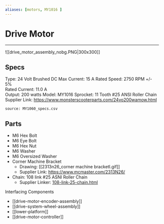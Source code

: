```yaml
---
aliases: [motors, MY1016 ]
---
```


# Drive Motor
---
![[drive_motor_assembly_nobg.PNG|300x300]]

## Specs
Type: 24 Volt Brushed DC
Max Current: 15 A
Rated Speed: 2750 RPM +/- 5%  
Rated Current: 11.0 A  
Output: 200 watts
Model: MY1016
Sprocket: 11 Tooth #25 ANSI Roller Chain
Supplier Link: https://www.monsterscooterparts.com/24vo200wamow.html

```csvtable
source: MY1060_specs.csv
```


## Parts
- M6 Hex Bolt
- M6 Eye Bolt
- M6 Hex Nut
- M6 Washer
- M6 Oversized Washer 
- Corner Machine Bracket
	- Drawing: [[2313n26_corner machine bracketl.gif]]
	- Supplier Link: https://www.mcmaster.com/2313N26/
- Chain: 108 link #25 ASNI Roller Chain
	- Supplier Linker: [108-link-25-chain.html](https://www.monsterscooterparts.com/brands/pulse/models/street-cruiser-e/108-link-25-chain.html)


Interfacing Components
- [[drive-motor-encoder-assembly]] 
- [[drive-system-wheel-assembly]]
- [[lower-platform]]
- [[drive-motor-controller]]

